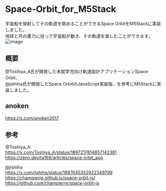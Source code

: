 # Space-Orbit_for_M5Stack

宇宙船を発射してその軌道を眺めることができるSpace OrbitをM5Stackに実装しました。<br>
地球と月の重力に従って宇宙船が動き、その軌道を楽しむことができます。<br>
![image](https://github.com/user-attachments/assets/52f2ccf7-321f-42cc-93db-9a3403cbbb03)

## 概要
@Toshiya_A氏が開発した未就学児向け軌道設計アプリケーションSpace Orbit、<br>
@jishiha氏が開発したSpace OrbitのJavaScript実装版、を参考にM5Stackに実装しました。<br>

## anoken 
https://x.com/anoken2017

## 参考
@Toshiya_A<br>
https://x.com/Toshiya_A/status/1897217814857142381<br>
https://zenn.dev/ta168/articles/space-orbit_app<br>

@jishiha<br>
https://x.com/jishiha/status/1897645352922349799<br>
https://champierre.github.io/space-orbit-js/<br>
https://github.com/champierre/space-orbit-js<br>


